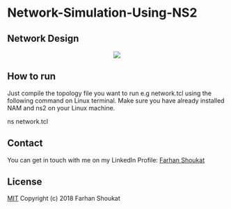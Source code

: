 # Network-Simulation-Using-NS2

## Network Design
<p align="middle">
  <img src="../master/screenshot.PNG"/>
</p>

## How to run
Just compile the topology file you want to run e.g network.tcl using the following command on Linux terminal. Make sure you have already installed NAM and ns2 on your Linux machine.

ns network.tcl

## Contact
You can get in touch with me on my LinkedIn Profile: [Farhan Shoukat](https://www.linkedin.com/in/farhan-shoukat/)

## License
[MIT](../master/LICENSE)
Copyright (c) 2018 Farhan Shoukat
